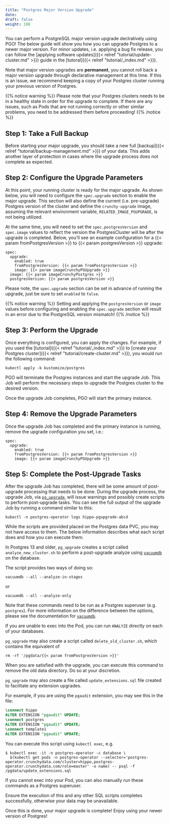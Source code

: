 ```yaml
---
title: "Postgres Major Version Upgrade"
date:
draft: false
weight: 100
---
```


You can perform a PostgreSQL major version upgrade declratively using PGO! The below guide will show you how you can upgrade Postgres to a newer major version. For minor updates, i.e. applying a bug fix release, you can follow the [applying software updates]({{< relref "tutorial/update-cluster.md" >}}) guide in the [tutoral]({{< relref "tutorial/_index.md" >}}).

Note that major version upgrades are **permanent**, you cannot roll back a major version upgrade through declarative management at this time. If this is an issue, we recommend keeping a copy of your Postgres cluster running your previous version of Postgres.

{{% notice warning %}}
Please note that your Postgres clusters needs to be in a healthy state in order for the upgrade to
complete. If there are any issues, such as Pods that are not running correctly or other similar problems, you need to be addressed them before proceeding!
{{% /notice %}}

## Step 1: Take a Full Backup

Before starting your major upgrade, you should take a new full [backup]({{< relref "tutorial/backup-management.md" >}}) of your data. This adds another layer of protection in cases where the upgrade process does not complete as expected.

## Step 2: Configure the Upgrade Parameters

At this point, your running cluster is ready for the major upgrade. As shown below, you will need to
configure the `spec.upgrade` section to enable the major upgrade. This section will also define the current
(i.e. pre-upgrade) Postgres version of the cluster and define the `crunchy-upgrade` image, assuming the
relevant environment variable, `RELATED_IMAGE_PGUPGRADE`, is not being utilized.

At the same time, you will need to set the `spec.postgresVersion` and `spec.image` values to reflect the
version the PostgresCluster will be after the upgrade is completed. Below, you'll see an example configuration
for a {{< param fromPostgresVersion >}} to {{< param postgresVersion >}} upgrade:

```
spec:
  upgrade:
    enabled: true
    fromPostgresVersion: {{< param fromPostgresVersion >}}
    image: {{< param imageCrunchyPGUpgrade >}}
  image: {{< param imageCrunchyPostgres >}}
  postgresVersion: {{< param postgresVersion >}}
```

Please note, the `spec.upgrade` section can be set in advance of running the upgrade, just be sure
to set `enabled` to `false`.

{{% notice warning %}}
Setting and applying the `postgresVersion` or `image` values before configuring and enabling the
`spec.upgrade` section will result in an error due to the PostgreSQL version mismatch!
{{% /notice %}}

## Step 3: Perform the Upgrade

Once everything is configured, you can apply the changes. For example, if you used the [tutorial]({{< relref "tutorial/_index.md" >}}) to [create your Postgres cluster]({{< relref "tutorial/create-cluster.md" >}}), you would run the following command:

```
kubectl apply -k kustomize/postgres
```

PGO will terminate the Postgres instances and start the upgrade Job. This Job will perform the necessary steps to upgrade the Postgres cluster to the desired version.

Once the upgrade Job completes, PGO will start the primary instance.

## Step 4: Remove the Upgrade Parameters

Once the upgrade Job has completed and the primary instance is running, remove the upgrade configuration you set, i.e.:

```
spec:
  upgrade:
    enabled: true
    fromPostgresVersion: {{< param fromPostgresVersion >}}
    image: {{< param imageCrunchyPGUpgrade >}}
```

## Step 5: Complete the Post-Upgrade Tasks

After the upgrade Job has completed, there will be some amount of post-upgrade processing that
needs to be done. During the upgrade process, the upgrade Job, via [`pg_upgrade`](https://www.postgresql.org/docs/current/pgupgrade.html), will issue warnings and possibly create scripts to perform post-upgrade tasks. You can see the full output of the upgrade Job by running a command similar to this:

```
kubectl -n postgres-operator logs hippo-pgupgrade-abcd
```

While the scripts are provided placed on the Postgres data PVC, you may not have access to them. The below information describes what each script does and how you can execute them.

In Postgres 13 and older, `pg_upgrade` creates a script called `analyze_new_cluster.sh` to perform a post-upgrade analyze using [`vacuumdb`](https://www.postgresql.org/docs/current/app-vacuumdb.html) on the database.

The script provides two ways of doing so:

```
vacuumdb --all --analyze-in-stages
```

or

```
vacuumdb --all --analyze-only
```

Note that these commands need to be run as a Postgres superuser (e.g. `postgres`). For more information on the difference between the options, please see the documentation for [`vacuumdb`](https://www.postgresql.org/docs/current/app-vacuumdb.html).

If you are unable to exec into the Pod, you can run `ANALYZE` directly on each of your databases.

`pg_upgrade` may also create a script called `delete_old_cluster.sh`, which contains the equivalent of

```
rm -rf '/pgdata/{{< param fromPostgresVersion >}}'
```

When you are satisfied with the upgrade, you can execute this command to remove the old data directory. Do so at your discretion.

`pg_upgrade` may also create a file called `update_extensions.sql` file created to facilitate any extension upgrades.

For example, if you are using the `pgaudit` extension, you may see this in the file:

```sql
\connect hippo
ALTER EXTENSION "pgaudit" UPDATE;
\connect postgres
ALTER EXTENSION "pgaudit" UPDATE;
\connect template1
ALTER EXTENSION "pgaudit" UPDATE;
```

You can execute this script using `kubectl exec`, e.g.

```
$ kubectl exec -it -n postgres-operator -c database \
  $(kubectl get pods -n postgres-operator --selector='postgres-operator.crunchydata.com/cluster=hippo,postgres-operator.crunchydata.com/role=master' -o name) -- psql -f /pgdata/update_extensions.sql
```

If you cannot exec into your Pod, you can also manually run these commands as a Postgres superuser.

Ensure the execution of this and any other SQL scripts completes successfully, otherwise your data may be unavailable.

Once this is done, your major upgrade is complete! Enjoy using your newer version of Postgres!
